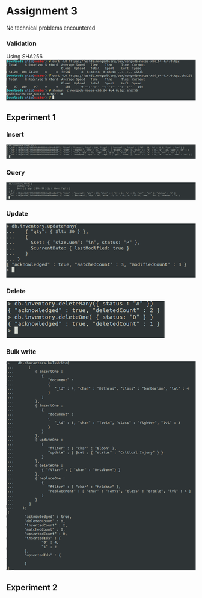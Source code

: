 # Assignment 3

No technical problems encountered

### Validation
Using SHA256
![Validation](assets/verify.png)

## Experiment 1

### Insert
![Insert](assets/insert.png)

### Query 
![Query](assets/query.png)

### Update 
![Update](assets/update.png)

### Delete 
![Delete](assets/delete.png)

### Bulk write
![Bulk write](assets/bulkwrite.png)

## Experiment 2
